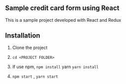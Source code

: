 ## Sample credit card form using React
This is a sample project developed with React and Redux
## Installation
1. Clone the project 

2. ``` cd <PROJECT FOLDER> ```

3. If use npm, ``` npm install ``` yarn ``` yarn install ```

4. ``` npm start ``` , ``` yarn start ```





